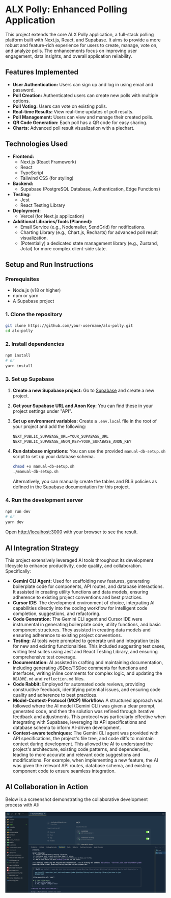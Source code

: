 # ALX Polly: Enhanced Polling Application

This project extends the core ALX Polly application, a full-stack polling platform built with Next.js, React, and Supabase. It aims to provide a more robust and feature-rich experience for users to create, manage, vote on, and analyze polls. The enhancements focus on improving user engagement, data insights, and overall application reliability.

## Features Implemented

- **User Authentication:** Users can sign up and log in using email and password.
- **Poll Creation:** Authenticated users can create new polls with multiple options.
- **Poll Voting:** Users can vote on existing polls.
- **Real-time Results:** View real-time updates of poll results.
- **Poll Management:** Users can view and manage their created polls.
- **QR Code Generation:** Each poll has a QR code for easy sharing.
- **Charts:** Advanced poll result visualization with a piechart.

## Technologies Used

- **Frontend:**
  - Next.js (React Framework)
  - React
  - TypeScript
  - Tailwind CSS (for styling)
- **Backend:**
  - Supabase (PostgreSQL Database, Authentication, Edge Functions)
- **Testing:**
  - Jest
  - React Testing Library
- **Deployment:**
  - Vercel (for Next.js application)
- **Additional Libraries/Tools (Planned):**
  - Email Service (e.g., Nodemailer, SendGrid) for notifications.
  - Charting Library (e.g., Chart.js, Recharts) for advanced poll result visualization.
  - (Potentially) a dedicated state management library (e.g., Zustand, Jotai) for more complex client-side state.

## Setup and Run Instructions

### Prerequisites

- Node.js (v18 or higher)
- npm or yarn
- A Supabase project

### 1. Clone the repository

```bash
git clone https://github.com/your-username/alx-polly.git
cd alx-polly
```

### 2. Install dependencies

```bash
npm install
# or
yarn install
```

### 3. Set up Supabase

1.  **Create a new Supabase project:** Go to [Supabase](https://app.supabase.com/) and create a new project.
2.  **Get your Supabase URL and Anon Key:** You can find these in your project settings under "API".
3.  **Set up environment variables:** Create a `.env.local` file in the root of your project and add the following:

    ```
    NEXT_PUBLIC_SUPABASE_URL=YOUR_SUPABASE_URL
    NEXT_PUBLIC_SUPABASE_ANON_KEY=YOUR_SUPABASE_ANON_KEY
    ```

4.  **Run database migrations:**
    You can use the provided `manual-db-setup.sh` script to set up your database schema.

    ```bash
    chmod +x manual-db-setup.sh
    ./manual-db-setup.sh
    ```

    Alternatively, you can manually create the tables and RLS policies as defined in the Supabase documentation for this project.

### 4. Run the development server

```bash
npm run dev
# or
yarn dev
```

Open [http://localhost:3000](http://localhost:3000) with your browser to see the result.

## AI Integration Strategy

This project extensively leveraged AI tools throughout its development lifecycle to enhance productivity, code quality, and collaboration. Specifically:

- **Gemini CLI Agent:** Used for scaffolding new features, generating boilerplate code for components, API routes, and database interactions. It assisted in creating utility functions and data models, ensuring adherence to existing project conventions and best practices.
- **Cursor IDE:** The development environment of choice, integrating AI capabilities directly into the coding workflow for intelligent code completion, suggestions, and refactoring.
- **Code Generation:** The Gemini CLI agent and Cursor IDE were instrumental in generating boilerplate code, utility functions, and basic component structures. They assisted in creating data models and ensuring adherence to existing project conventions.
- **Testing:** AI tools were prompted to generate unit and integration tests for new and existing functionalities. This included suggesting test cases, writing test suites using Jest and React Testing Library, and ensuring comprehensive test coverage.
- **Documentation:** AI assisted in crafting and maintaining documentation, including generating JSDoc/TSDoc comments for functions and interfaces, writing inline comments for complex logic, and updating the `README.md` and `reflection.md` files.
- **Code Rabbit:** Employed for automated code reviews, providing constructive feedback, identifying potential issues, and ensuring code quality and adherence to best practices.
- **Model-Context-Protocol (MCP) Workflow:** A structured approach was followed where the AI model (Gemini CLI) was given a clear prompt, generated code, and then the solution was refined through iterative feedback and adjustments. This protocol was particularly effective when integrating with Supabase, leveraging its API specifications and database schema to inform AI-driven development.
- **Context-aware techniques:** The Gemini CLI agent was provided with API specifications, the project's file tree, and code diffs to maintain context during development. This allowed the AI to understand the project's architecture, existing code patterns, and dependencies, leading to more accurate and relevant code suggestions and modifications. For example, when implementing a new feature, the AI was given the relevant API routes, database schema, and existing component code to ensure seamless integration.

## AI Collaboration in Action

Below is a screenshot demonstrating the collaborative development process with AI:

![AI Driven Development](./AI-driven-development.png)
